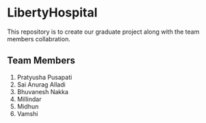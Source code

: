# LibertyHospital
This repository is to create our graduate project along with the team members collabration.

## Team Members
1. Pratyusha Pusapati
1. Sai Anurag Alladi
1. Bhuvanesh Nakka
1. Millindar
1. Midhun
1. Vamshi
